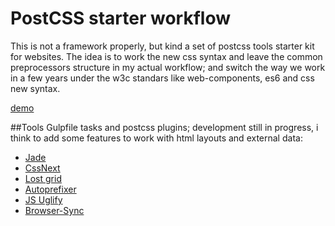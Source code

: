 # PostCSS starter workflow

This is not a framework properly, but kind a set of postcss tools starter kit for websites. 
The idea is to work the new css syntax and leave the common preprocessors structure in my actual workflow; and switch the way we work in a few years under the w3c standars like web-components, es6 and css new syntax.

[demo](http://raymundo-rabago.github.com/RFramework/)


##Tools
Gulpfile tasks and postcss plugins; development still in progress, i think to add some features to work with html layouts and external data:

- [Jade](http://jade-lang.com/)
- [CssNext](cssnext.io)
- [Lost grid](http://corysimmons.github.io/lost/)
- [Autoprefixer](https://www.npmjs.com/package/autoprefixer)
- [JS Uglify](https://www.npmjs.com/package/gulp-uglify)
- [Browser-Sync](http://www.browsersync.io/)